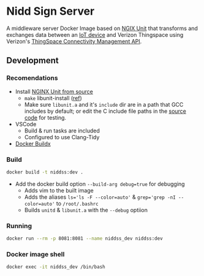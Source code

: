# Nidd Sign Server
A middleware server Docker Image based on [NGIX Unit](https://unit.nginx.org/) that transforms and exchanges data between an [IoT device](https://docs.circuitdojo.com/nrf9160-introduction.html) and Verizon Thingspace using Verizon's [ThingSpace Connectivity Management API](https://thingspace.verizon.com/documentation/apis/connectivity-management/working-with-verizon/about-non-ip-data-delivery.html).

## Development

### Recomendations
- Install [NGINX Unit from source](https://unit.nginx.org/installation/#source-code)
  - `make` libunit-install ([ref](https://www.nginx.com/blog/nginx-unit-adds-assembly-language-support/))
  - Make sure `libunit.a` and it's `include` dir are in a path that GCC includes by default; or edit the C include file paths in the [source code](https://github.com/justins-engineering/nidd-sign-serv/blob/main/src/main.c) for testing.
- VSCode
  - Build & run tasks are included
  - Configured to use Clang-Tidy
- [Docker Buildx](https://docs.docker.com/engine/reference/commandline/buildx/)

### Build
```sh
docker build -t niddss:dev .
```
- Add the docker build option `--build-arg debug=true` for debugging
  - Adds vim to the built image
  - Adds the aliases `ls='ls -F --color=auto'` & `grep='grep -nI --color=auto'` to `/root/.bashrc`
  - Builds `unitd` & `libunit.a` with the `--debug` optiion
 
### Running
```sh
docker run --rm -p 8081:8081 --name niddss_dev niddss:dev
```

### Docker image shell
```sh
docker exec -it niddss_dev /bin/bash
```
